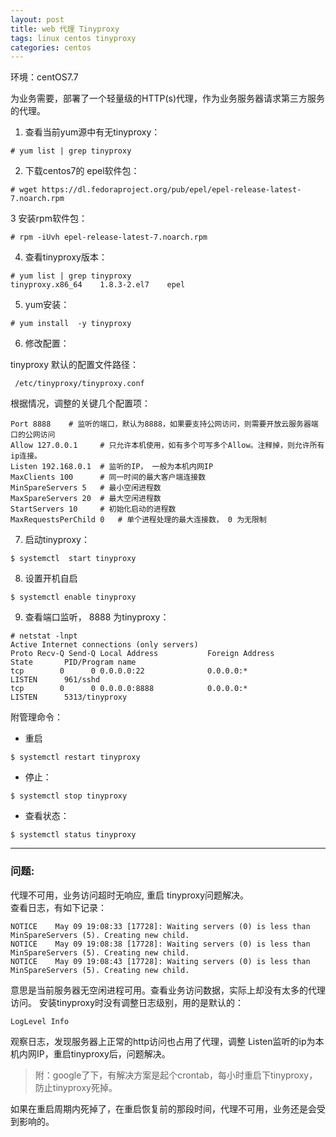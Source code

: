 ```yaml
---
layout: post
title: web 代理 Tinyproxy
tags: linux centos tinyproxy
categories: centos 
---
```


环境：centOS7.7

为业务需要，部署了一个轻量级的HTTP(s)代理，作为业务服务器请求第三方服务的代理。

1. 查看当前yum源中有无tinyproxy：
```shell
# yum list | grep tinyproxy
```
2. 下载centos7的 epel软件包：
```shell
# wget https://dl.fedoraproject.org/pub/epel/epel-release-latest-7.noarch.rpm
```
3 安装rpm软件包：
```shell
# rpm -iUvh epel-release-latest-7.noarch.rpm
```
4. 查看tinyproxy版本：
```shell
# yum list | grep tinyproxy
tinyproxy.x86_64    1.8.3-2.el7    epel
```
5. yum安装：
```shell
# yum install  -y tinyproxy
```
6. 修改配置：

tinyproxy 默认的配置文件路径：
```shell
 /etc/tinyproxy/tinyproxy.conf
 ```

根据情况，调整的关键几个配置项：
```shell
Port 8888    # 监听的端口，默认为8888，如果要支持公网访问，则需要开放云服务器端口的公网访问   
Allow 127.0.0.1     # 只允许本机使用，如有多个可写多个Allow。注释掉，则允许所有ip连接。  
Listen 192.168.0.1  # 监听的IP， 一般为本机内网IP  
MaxClients 100      # 同一时间的最大客户端连接数  
MinSpareServers 5   # 最小空闲进程数  
MaxSpareServers 20  # 最大空闲进程数  
StartServers 10     # 初始化启动的进程数  
MaxRequestsPerChild 0   # 单个进程处理的最大连接数， 0 为无限制
```

7. 启动tinyproxy：
```shell
$ systemctl  start tinyproxy 
```
8. 设置开机自启
```shell
$ systemctl enable tinyproxy
```
9. 查看端口监听， 8888 为tinyproxy： 
```shell
# netstat -lnpt
Active Internet connections (only servers)
Proto Recv-Q Send-Q Local Address           Foreign Address         State       PID/Program name    
tcp        0      0 0.0.0.0:22              0.0.0.0:*               LISTEN      961/sshd  
tcp        0      0 0.0.0.0:8888            0.0.0.0:*               LISTEN      5313/tinyproxy   
```

附管理命令：
* 重启
```shell
$ systemctl restart tinyproxy
```
* 停止：
```shell
$ systemctl stop tinyproxy
```
* 查看状态：
```shell
$ systemctl status tinyproxy
```

------------
### 问题:
代理不可用，业务访问超时无响应,  重启 tinyproxy问题解决。  
查看日志，有如下记录：
```shell
NOTICE    May 09 19:08:33 [17728]: Waiting servers (0) is less than MinSpareServers (5). Creating new child.
NOTICE    May 09 19:08:38 [17728]: Waiting servers (0) is less than MinSpareServers (5). Creating new child.
NOTICE    May 09 19:08:43 [17728]: Waiting servers (0) is less than MinSpareServers (5). Creating new child.
```
意思是当前服务器无空闲进程可用。查看业务访问数据，实际上却没有太多的代理访问。
安装tinyproxy时没有调整日志级别，用的是默认的：
```shell
LogLevel Info
```
观察日志，发现服务器上正常的http访问也占用了代理，调整 Listen监听的ip为本机内网IP，重启tinyproxy后，问题解决。

> 附：google了下，有解决方案是起个crontab，每小时重启下tinyproxy，防止tinyproxy死掉。  

如果在重启周期内死掉了，在重启恢复前的那段时间，代理不可用，业务还是会受到影响的。